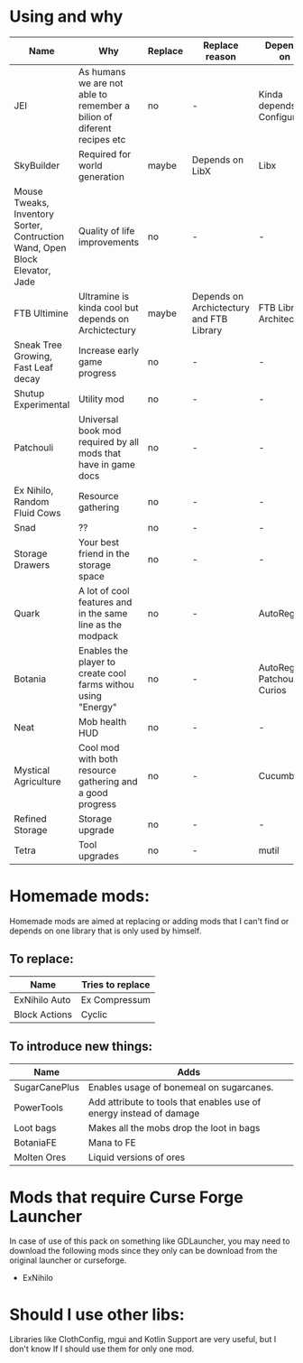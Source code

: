 # Using and why

| Name | Why | Replace | Replace reason | Depends on |
| ----- | ---- | ------ | ------------- | ------- |
| JEI | As humans we are not able to remember a bilion of diferent recipes etc | no | - | Kinda depends on Configured |
| SkyBuilder | Required for world generation | maybe | Depends on LibX | Libx |
| Mouse Tweaks, Inventory Sorter, Contruction Wand, Open Block Elevator, Jade | Quality of life improvements | no | - | - |
| FTB Ultimine | Ultramine is kinda cool but depends on Archictectury | maybe | Depends on Archictectury and FTB Library | FTB Library, Architectury |
| Sneak Tree Growing, Fast Leaf decay | Increase early game progress | no | - |- |
| Shutup Experimental | Utility mod | no | - | - |
| Patchouli | Universal book mod required by all mods that have in game docs | no | - | - |
| Ex Nihilo, Random Fluid Cows | Resource gathering | no | - | - |
| Snad | ?? | no | - | - |
| Storage Drawers | Your best friend in the storage space | no | - | - |
| Quark | A lot of cool features and in the same line as the modpack | no | - | AutoRegLib |
| Botania | Enables the player to create cool farms withou using "Energy" | no | - | AutoRegLib, Patchouli, Curios |
| Neat | Mob health HUD | no | - | - |
| Mystical Agriculture | Cool mod with both resource gathering and a good progress | no | - | Cucumber |
| Refined Storage | Storage upgrade | no | - | - |
| Tetra | Tool upgrades | no | - | mutil |

# Homemade mods:

Homemade mods are aimed at replacing or adding mods that I can't find or depends on one library that is only used by himself.

## To replace:

| Name | Tries to replace |
| ----- | ---- |
| ExNihilo Auto | Ex Compressum |
| Block Actions | Cyclic |

## To introduce new things: 

| Name | Adds |
| ----- | ---- |
| SugarCanePlus | Enables usage of bonemeal on sugarcanes. |
| PowerTools | Add attribute to tools that enables use of energy instead of damage |
| Loot bags | Makes all the mobs drop the loot in bags |
| BotaniaFE | Mana to FE |
| Molten Ores | Liquid versions of ores |

# Mods that require Curse Forge Launcher

In case of use of this pack on something like GDLauncher, you may need to download the following mods since they only can be download from the original launcher or curseforge.

- ExNihilo

# Should I use other libs:

Libraries like ClothConfig, mgui and Kotlin Support are very useful, but I don't know If I should use them for only one mod.